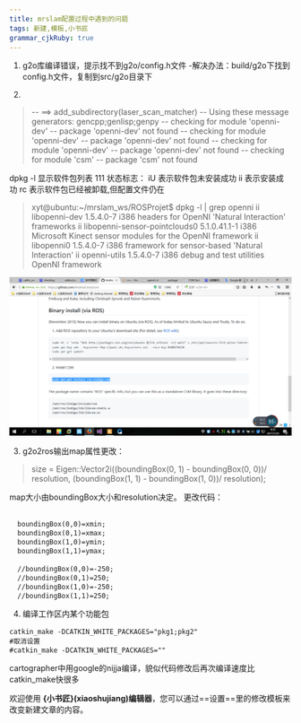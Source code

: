 ```yaml
---
title: mrslam配置过程中遇到的问题
tags: 新建,模板,小书匠
grammar_cjkRuby: true
---
```

1. g2o库编译错误，提示找不到g2o/config.h文件
  -解决办法：build/g2o下找到config.h文件，复制到src/g2o目录下

2. 

> -- ==> add_subdirectory(laser_scan_matcher)
-- Using these message generators: gencpp;genlisp;genpy
-- checking for module 'openni-dev'
--   package 'openni-dev' not found
-- checking for module 'openni-dev'
--   package 'openni-dev' not found
-- checking for module 'openni-dev'
--   package 'openni-dev' not found
-- checking for module 'csm'
--   package 'csm' not found

dpkg -l 显示软件包列表 111
状态标志： 
iU 表示软件包未安装成功
ii 表示安装成功
rc 表示软件包已经被卸载,但配置文件仍在

> xyt@ubuntu:~/mrslam_ws/ROSProjet$ dpkg -l | grep openni
ii  libopenni-dev                                         1.5.4.0-7                                           i386         headers for OpenNI 'Natural Interaction' frameworks
ii  libopenni-sensor-pointclouds0                         5.1.0.41.1-1                                        i386         Microsoft Kinect sensor modules for the OpenNI framework
ii  libopenni0                                            1.5.4.0-7                                           i386         framework for sensor-based 'Natural Interaction'
ii  openni-utils                                          1.5.4.0-7                                           i386         debug and test utilities OpenNI framework


![apt-get方式下载安装][1]


3. g2o2ros输出map属性更改：

> size = Eigen::Vector2i((boundingBox(0, 1) - boundingBox(0, 0))/ resolution,
(boundingBox(1, 1) - boundingBox(1, 0))/ resolution);

map大小由boundingBox大小和resolution决定。
更改代码：

``` stylus

  boundingBox(0,0)=xmin;
  boundingBox(0,1)=xmax;
  boundingBox(1,0)=ymin;
  boundingBox(1,1)=ymax;

  //boundingBox(0,0)=-250;
  //boundingBox(0,1)=250;
  //boundingBox(1,0)=-250;
  //boundingBox(1,1)=250;
```

4. 编译工作区内某个功能包

``` stylus
catkin_make -DCATKIN_WHITE_PACKAGES="pkg1;pkg2"
#取消设置
#catkin_make -DCATKIN_WHITE_PACKAGES=""
```
cartographer中用google的nijja编译，貌似代码修改后再次编译速度比catkin_make快很多

欢迎使用 **{小书匠}(xiaoshujiang)编辑器**，您可以通过==设置==里的修改模板来改变新建文章的内容。


  [1]: ./images/1500942982912.jpg "1500942982912.jpg"
